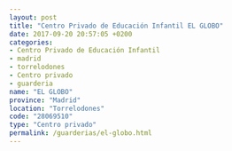 ```yaml
---
layout: post
title: "Centro Privado de Educación Infantil EL GLOBO"
date: 2017-09-20 20:57:05 +0200
categories:
- Centro Privado de Educación Infantil
- madrid
- torrelodones
- Centro privado
- guarderia
name: "EL GLOBO"
province: "Madrid"
location: "Torrelodones"
code: "28069510"
type: "Centro privado"
permalink: /guarderias/el-globo.html
---
```


